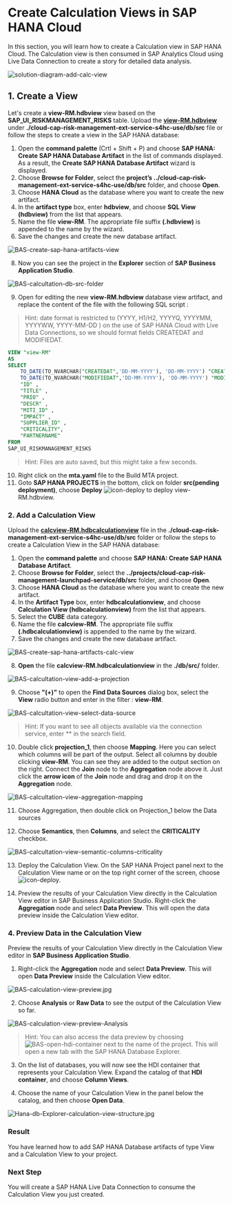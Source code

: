# Create Calculation Views in SAP HANA Cloud

In this section, you will learn how to create a Calculation view in SAP HANA Cloud. The Calculation view is then consumed in SAP Analytics Cloud using Live Data Connection to create a story for detailed data analysis.

![solution-diagram-add-calc-view](./images/solution-diagram-add-calc-view.jpg)

## 1. Create a View

Let's create a **view-RM.hdbview** view based on the **SAP_UI_RISKMANAGEMENT_RISKS** table. Upload the **[view-RM.hdbview](./view-RM.hdbview)** under **./cloud-cap-risk-management-ext-service-s4hc-use/db/src** file or follow the steps to create a view in the SAP HANA database:

1. Open the **command palette** (Crtl + Shift + P) and choose **SAP HANA: Create SAP HANA Database Artifact** in the list of commands displayed. As a result, the **Create SAP HANA Database Artifact** wizard is displayed.
2. Choose **Browse for Folder**, select the **project’s ../cloud-cap-risk-management-ext-service-s4hc-use/db/src** folder, and choose **Open**.
3. Choose **HANA Cloud** as the database where you want to create the new artifact.
4. In the **artifact type** box, enter **hdbview**, and choose **SQL View (hdbview)** from the list that appears.
6. Name the file **view-RM**. The appropriate file suffix **(.hdbview)** is appended to the name by the wizard.
7. Save the changes and create the new database artifact.

![BAS-create-sap-hana-artifacts-view](./images/BAS-create-sap-hana-artifacts-view.jpg)

8. Now you can see the project in the **Explorer** section of **SAP Business Application Studio**.

![BAS-calcultation-db-src-folder](./images/BAS-calcultation-db-src-folder.jpg)

9. Open for editing the new **view-RM.hdbview** database view artifact, and replace the content of the file with the following SQL script :

>Hint: date format is restricted to (YYYY, H1/H2, YYYYQ, YYYYMM, YYYYWW, YYYY-MM-DD ) on the use of SAP HANA Cloud with Live Data Connections, so we should format
>fields CREATEDAT and MODIFIEDAT.  

>
```sql
VIEW "view-RM"
AS 
SELECT  
    TO_DATE(TO_NVARCHAR("CREATEDAT",'DD-MM-YYYY'), 'DD-MM-YYYY') "CREATEDAT",
    TO_DATE(TO_NVARCHAR("MODIFIEDAT",'DD-MM-YYYY'), 'DD-MM-YYYY') "MODIFIEDAT",
	"ID" ,
	"TITLE" ,
	"PRIO" ,
	"DESCR" ,
	"MITI_ID" ,
	"IMPACT" ,
	"SUPPLIER_ID" ,
	"CRITICALITY",
	"PARTNERNAME"
FROM
SAP_UI_RISKMANAGEMENT_RISKS
```
>Hint: Files are auto saved, but this might take a few seconds.

10. Right click on the **mta.yaml** file to the Build MTA project.
11. Goto **SAP HANA PROJECTS** in the bottom, click on folder **src(pending deployment)**, choose **Deploy** ![icon-deploy](./images/icon-deploy.png) to deploy view-RM.hdbview.

### 2. Add a Calculation View

Upload the **[calcview-RM.hdbcalculationview](./calcview-RM.hdbcalculationview)** file in the **./cloud-cap-risk-management-ext-service-s4hc-use/db/src** folder or follow the steps to create a Calculation View in the SAP HANA database:

1. Open the **command palette** and choose **SAP HANA: Create SAP HANA Database Artifact**.
2. Choose **Browse for Folder**, select the **../projects/cloud-cap-risk-management-launchpad-service/db/src** folder, and choose **Open**.
3. Choose **HANA Cloud** as the database where you want to create the new artifact.
4. In the **Artifact Type** box, enter **hdbcalculationview**, and choose **Calculation View (hdbcalculationview)** from the list that appears.
5. Select the **CUBE** data category.
6. Name the file **calcview-RM**. The appropriate file suffix **(.hdbcalculationview)** is appended to the name by the wizard.
7. Save the changes and create the new database artifact.

![BAS-create-sap-hana-artifacts-calc-view](./images/BAS-create-sap-hana-artifacts-calc-view.jpg)

8. **Open** the file **calcview-RM.hdbcalculationview** in the **./db/src/** folder.

![BAS-calcultation-view-add-a-projection](./images/BAS-calcultation-view-add-a-projection.jpg)

9. Choose **"(+)"** to open the **Find Data Sources** dialog box, select the **View** radio button and enter in the filter : **view-RM**.

![BAS-calcultation-view-select-data-source](./images/BAS-calcultation-view-select-data-source.jpg)

>Hint: If you want to see all objects available via the connection service, enter ** in the search field.

10. Double click **projection_1**, then choose **Mapping**. Here you can select which columns will be part of the output. Select all columns by double clicking **view-RM**. You can see they are added to the output section on the right. Connect the **Join** node to the **Aggregation** node above it. Just click the **arrow icon** of the **Join** node and drag and drop it on the **Aggregation** node.

![BAS-calcultation-view-aggregation-mapping](./images/BAS-calcultation-view-aggregation-mapping.jpg)

11. Choose Aggregation, then double click on Projection_1 below the Data sources

12. Choose **Semantics**, then **Columns**, and select the **CRITICALITY** checkbox.

![BAS-calcultation-view-semantic-columns-criticality](./images/BAS-calcultation-view-semantic-columns-criticality.jpg)

13. Deploy the Calculation View. On the SAP HANA Project panel next to the Calculation View name or on the top right corner of the screen, choose ![icon-deploy](./images/icon-deploy.png).

14. Preview the results of your Calculation View directly in the Calculation View editor in SAP Business Application Studio. Right-click the **Aggregation** node and select **Data Preview**. This will open the data preview inside the Calculation View editor.

### 4. Preview Data in the Calculation View

Preview the results of your Calculation View directly in the Calculation View editor in **SAP Business Application Studio**.

1. Right-click the **Aggregation** node and select **Data Preview**. This will open **Data Preview** inside the Calculation View editor.

![BAS-calculation-view-preview.jpg](./images/BAS-calculation-view-preview.jpg)

2. Choose **Analysis** or **Raw Data** to see the output of the Calculation View so far.

![BAS-calculation-view-preview-Analysis](./images/BAS-calculation-view-preview-Analysis.jpg)

>Hint:  You can also access the data preview by choosing ![BAS-open-hdi-container](./images/BAS-open-hdi-container.jpg) next to the name of the project. This will open a new tab with the SAP HANA Database Explorer.

3. On the list of databases, you will now see the HDI container that represents your Calculation View. Expand the catalog of that **HDI container**, and choose **Column Views**.

4. Choose the name of your Calculation View in the panel below the catalog, and then choose **Open Data**.

![Hana-db-Explorer-calculation-view-structure.jpg](./images/Hana-db-Explorer-calculation-view-structure.jpg)

### Result
You have learned how to add SAP HANA Database artifacts of type View and a Calculation View to your project. 

### Next Step
You will create a SAP HANA Live Data Connection to consume the Calculation View you just created.

